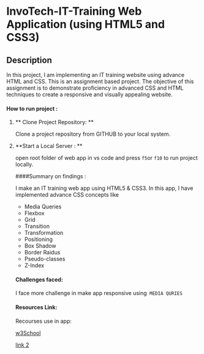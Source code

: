 # InvoTech-IT-Training Web Application (using HTML5 and CSS3)
## Description
In this project, I am implementing an IT training website using advance HTML and CSS. This is an assignment based project. The objective of this assignment is to demonstrate proficiency in advanced CSS and  HTML techniques to create a responsive and visually appealing website.

#### How to run project :

1. ** Clone Project Repository: **

   Clone a project repository from GITHUB to your local system.

2. **Start a Local Server : **

   open root folder of web app in vs code and press `f5`or `f10` to run project locally. 

   ####Summary on findings :

   I make an IT training web app using HTML5 & CSS3. In this app, I have implemented advance CSS concepts like
   
   + Media Queries
   + Flexbox
   + Grid
   + Transition
   + Transformation
   + Positioning
   + Box Shadow
   + Border Raidus
   + Pseudo-classes
   + Z-Index


   #### Challenges faced:

   I face more challenge in make app responsive using` MEDIA QURIES`

   #### Resources Link:

   Recourses use in app:

   [w3School](Https://www.w3schools.com/)

   [link 2](https://developer.mozilla.org)
